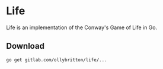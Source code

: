 # Life
Life is an implementation of the Conway's Game of Life in Go. 

## Download
```bash
go get gitlab.com/ollybritton/life/...
```
